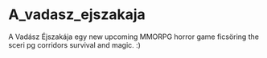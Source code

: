 # A_vadasz_ejszakaja
A Vadász Éjszakája egy new upcoming MMORPG horror game ficsöring the sceri pg corridors survival and magic.
:)
